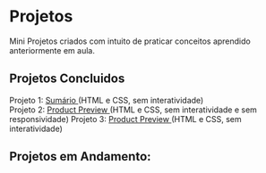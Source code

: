 # Projetos
Mini Projetos criados com intuito de praticar conceitos aprendido anteriormente em aula.

## Projetos Concluidos
Projeto 1: <a href="https://7felipeleite.github.io/mini-projetos/summary/"> Sumário </a> (HTML e CSS, sem interatividade) <br>
Projeto 2: <a href="https://7felipeleite.github.io/mini-projetos/product-preview/"> Product Preview </a> (HTML e CSS, sem interatividade e sem responsividade)
Projeto 3: <a href="https://7felipeleite.github.io/mini-projetos/qr-code/"> Product Preview </a> (HTML e CSS, sem interatividade)

## Projetos em Andamento: 

